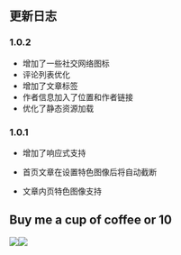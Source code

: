 ## 更新日志

### 1.0.2

+ 增加了一些社交网络图标
+ 评论列表优化
+ 增加了文章标签
+ 作者信息加入了位置和作者链接
+ 优化了静态资源加载

### 1.0.1

+ 增加了响应式支持

+ 首页文章在设置特色图像后将自动截断

+ 文章内页特色图像支持

## Buy me a cup of coffee or 10

![](http://static.fatesinger.com/2015/10/o3zg1edhrs8h8gom.JPG)![](http://static.fatesinger.com/2015/10/3knkyzswj5srf0xj.JPG)